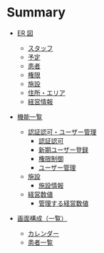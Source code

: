 # Summary

- [ER 図](./ER/er.md)

  - [スタッフ](./ER/tables/users.md)
  - [予定](./ER/tables/schedules.md)
  - [患者](./ER/tables/patients.md)
  - [権限](./ER/tables/policies.md)
  - [施設](./ER/tables/facilities.md)
  - [住所・エリア](./ER/tables/addresses.md)
  - [経営情報](./ER/tables/labor_managements.md)

- [機能一覧](./機能詳細/Summary.md)

  - [認証認可・ユーザー管理](./機能詳細/認証認可・ユーザー管理/Summary.md)
    - [認証認可](./機能詳細/認証認可・ユーザー管理/認証認可.md)
    - [新期ユーザー登録](./機能詳細/認証認可・ユーザー管理/新規ユーザー登録.md)
    - [権限制御](./機能詳細/認証認可・ユーザー管理/権限.md)
    - [ユーザー管理](./機能詳細/認証認可・ユーザー管理/ユーザー管理.md)
  - [施設]()
    - [施設情報](./機能詳細/施設/施設情報.md)
  - [経営数値]()
    - [管理する経営数値](./機能詳細/経営数値/管理する経営数値.md)

- [画面構成（一覧）](./画面構成/画面一覧.md)
  - [カレンダー](./画面構成/予定/カレンダー.md)
  - [患者一覧](./画面構成/患者/患者一覧.md)
